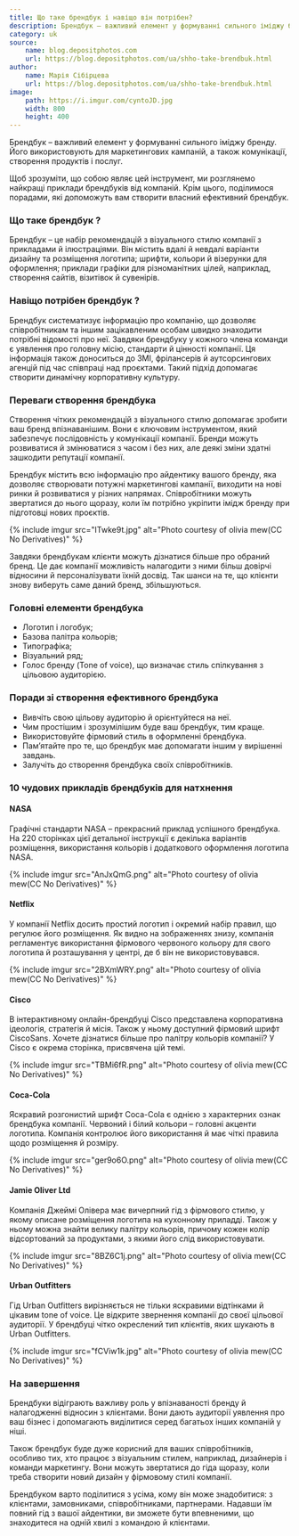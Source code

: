 ```yaml
---
title: Що таке брендбук і навіщо він потрібен?
description: Брендбук – важливий елемент у формуванні сильного іміджу бренду. Його використовують для маркетингових кампаній, а також комунікації, створення продуктів і послуг.
category: uk
source:
    name: blog.depositphotos.com
    url: https://blog.depositphotos.com/ua/shho-take-brendbuk.html
author:
    name: Марія Сібірцева
    url: https://blog.depositphotos.com/ua/shho-take-brendbuk.html
image:
    path: https://i.imgur.com/cyntoJD.jpg
    width: 800
    height: 400
---
```


Брендбук – важливий елемент у формуванні сильного іміджу бренду. Його використовують для маркетингових кампаній, а також 
комунікації, створення продуктів і послуг.

Щоб зрозуміти, що собою являє цей інструмент, ми розглянемо найкращі приклади брендбуків від компаній. 
Крім цього, поділимося порадами, які допоможуть вам створити власний ефективний брендбук.

### Що таке брендбук ?

Брендбук – це набір рекомендацій з візуального стилю компанії з прикладами й ілюстраціями. Він містить вдалі й невдалі 
варіанти дизайну та розміщення логотипа; шрифти, кольори й візерунки для оформлення; приклади графіки для різноманітних 
цілей, наприклад, створення сайтів, візитівок й сувенірів.

### Навіщо потрібен брендбук ?

Брендбук систематизує інформацію про компанію, що дозволяє співробітникам та іншим зацікавленим особам швидко знаходити 
потрібні відомості про неї. Завдяки брендбуку у кожного члена команди є уявлення про головну місію, стандарти й цінності 
компанії. Ця інформація також доноситься до ЗМІ, фрілансерів й аутсорсингових агенцій під час співпраці над проєктами. 
Такий підхід допомагає створити динамічну корпоративну культуру.

### Переваги створення брендбука

Створення чітких рекомендацій з візуального стилю допомагає зробити ваш бренд впізнаванішим. Вони є ключовим інструментом, 
який забезпечує послідовність у комунікації компанії. Бренди можуть розвиватися й змінюватися з часом і без них, але деякі 
зміни здатні зашкодити репутації компанії.

Брендбук містить всю інформацію про айдентику вашого бренду, яка дозволяє створювати потужні маркетингові кампанії, виходити 
на нові ринки й розвиватися у різних напрямах. Співробітники можуть звертатися до нього щоразу, коли їм потрібно укріпити 
імідж бренду при підготовці нових проєктів.

{% include imgur src="ITwke9t.jpg" alt="Photo courtesy of olivia mew(CC No Derivatives)" %}

Завдяки брендбукам клієнти можуть дізнатися більше про обраний бренд. Це дає компанії можливість налагодити з ними більш 
довірчі відносини й персоналізувати їхній досвід. Так шанси на те, що клієнти знову виберуть саме даний бренд, збільшуються.

### Головні елементи брендбука

- Логотип і логобук;
- Базова палітра кольорів;
- Типографіка;
- Візуальний ряд;
- Голос бренду (Tone of voice), що визначає стиль спілкування з цільовою аудиторією.

### Поради зі створення ефективного брендбука

- Вивчіть свою цільову аудиторію й орієнтуйтеся на неї.
- Чим простішим і зрозумілішим буде ваш брендбук, тим краще.
- Використовуйте фірмовий стиль в оформленні брендбука.
- Пам’ятайте про те, що брендбук має допомагати іншим у вирішенні завдань.
- Залучіть до створення брендбука своїх співробітників.

### 10 чудових прикладів брендбуків для натхнення

#### NASA

Графічні стандарти NASA – прекрасний приклад успішного брендбука. На 220 сторінках цієї детальної інструкції є декілька 
варіантів розміщення, використання кольорів і додаткового оформлення логотипа NASA.

{% include imgur src="AnJxQmG.png" alt="Photo courtesy of olivia mew(CC No Derivatives)" %}

#### Netflix

У компанії Netflix досить простий логотип і окремий набір правил, що регулює його розміщення. Як видно на зображеннях знизу, 
компанія регламентує використання фірмового червоного кольору для свого логотипа й розташування у центрі, де б він не 
використовувався.

{% include imgur src="2BXmWRY.png" alt="Photo courtesy of olivia mew(CC No Derivatives)" %}

#### Cisco

В інтерактивному онлайн-брендбуці Cisco представлена корпоративна ідеологія, стратегія й місія. Також у ньому доступний 
фірмовий шрифт CiscoSans. Хочете дізнатися більше про палітру кольорів компанії? У Cisco є окрема сторінка, присвячена 
цій темі.

{% include imgur src="TBMi6fR.png" alt="Photo courtesy of olivia mew(CC No Derivatives)" %}

#### Coca-Cola

Яскравий розгонистий шрифт Coca-Cola є однією з характерних ознак брендбука компанії. Червоний і білий кольори – головні 
акценти логотипа. Компанія контролює його використання й має чіткі правила щодо розміщення й розміру.

{% include imgur src="ger9o6O.png" alt="Photo courtesy of olivia mew(CC No Derivatives)" %}

#### Jamie Oliver Ltd

Компанія Джеймі Олівера має вичерпний гід з фірмового стилю, у якому описане розміщення логотипа на кухонному приладді. 
Також у ньому можна знайти велику палітру кольорів, причому кожен колір відсортований за продуктами, з якими його слід 
використовувати.

{% include imgur src="8BZ6C1j.png" alt="Photo courtesy of olivia mew(CC No Derivatives)" %}

#### Urban Outfitters

Гід Urban Outfitters вирізняється не тільки яскравими відтінками й цікавим tone of voice. Це відкрите звернення компанії 
до своєї цільової аудиторії. У брендбуці чітко окреслений тип клієнтів, яких шукають в Urban Outfitters.

{% include imgur src="fCViw1k.jpg" alt="Photo courtesy of olivia mew(CC No Derivatives)" %}

### На завершення

Брендбуки відіграють важливу роль у впізнаваності бренду й налагодженні відносин з клієнтами. Вони дають аудиторії уявлення 
про ваш бізнес і допомагають виділитися серед багатьох інших компаній у ніші.

Також брендбук буде дуже корисний для ваших співробітників, особливо тих, хто працює з візуальним стилем, наприклад, 
дизайнерів і команди маркетингу. Вони можуть звертатися до гіда щоразу, коли треба створити новий дизайн у фірмовому стилі 
компанії.

Брендбуком варто поділитися з усіма, кому він може знадобитися: з клієнтами, замовниками, співробітниками, партнерами. 
Надавши їм повний гід з вашої айдентики, ви зможете бути впевненими, що знаходитеся на одній хвилі з командою й клієнтами.

 

 


